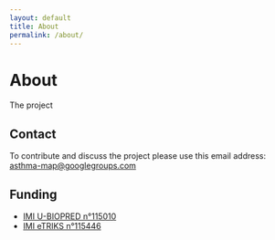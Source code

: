 ```yaml
---
layout: default
title: About
permalink: /about/
---
```


# About

The project 

## Contact

To contribute and discuss the project please use this email address: [asthma-map@googlegroups.com](mailto:asthma-map@googlegroups.com)  

## Funding

<ul>
<li><a href="https://www.imi.europa.eu/content/u-biopred" target="_blank">IMI U-BIOPRED n°115010</a></li>
<li><a href="https://www.imi.europa.eu/content/etriks" target="_blank">IMI eTRIKS n°115446</a></li>
</ul>

